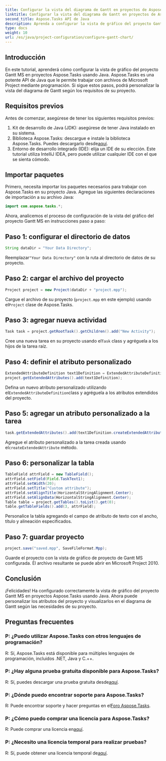```yaml
---
title: Configurar la vista del diagrama de Gantt en proyectos de Aspose.Tasks
linktitle: Configurar la vista del diagrama de Gantt en proyectos de Aspose.Tasks
second_title: Aspose.Tasks API de Java
description: Aprenda a configurar la vista de gráfico del proyecto Gantt MS en Aspose.Tasks usando Java. Personalice el proyecto y visualícelo en el diagrama de Gantt paso a paso.
type: docs
weight: 10
url: /es/java/project-configuration/configure-gantt-chart/
---
```

## Introducción
En este tutorial, aprenderá cómo configurar la vista de gráfico del proyecto Gantt MS en proyectos Aspose.Tasks usando Java. Aspose.Tasks es una potente API de Java que le permite trabajar con archivos de Microsoft Project mediante programación. Si sigue estos pasos, podrá personalizar la vista del diagrama de Gantt según los requisitos de su proyecto.
## Requisitos previos
Antes de comenzar, asegúrese de tener los siguientes requisitos previos:
1. Kit de desarrollo de Java (JDK): asegúrese de tener Java instalado en su sistema.
2.  Biblioteca Aspose.Tasks: descargue e instale la biblioteca Aspose.Tasks. Puedes descargarlo desde[aquí](https://releases.aspose.com/tasks/java/).
3. Entorno de desarrollo integrado (IDE): elija un IDE de su elección. Este tutorial utiliza IntelliJ IDEA, pero puede utilizar cualquier IDE con el que se sienta cómodo.
## Importar paquetes
Primero, necesita importar los paquetes necesarios para trabajar con Aspose.Tasks en su proyecto Java. Agregue las siguientes declaraciones de importación a su archivo Java:
```java
import com.aspose.tasks.*;
```
Ahora, analicemos el proceso de configuración de la vista del gráfico del proyecto Gantt MS en instrucciones paso a paso:
## Paso 1: configurar el directorio de datos
```java
String dataDir = "Your Data Directory";
```
 Reemplazar`"Your Data Directory"` con la ruta al directorio de datos de su proyecto.
## Paso 2: cargar el archivo del proyecto
```java
Project project = new Project(dataDir + "project.mpp");
```
Cargue el archivo de su proyecto (`project.mpp` en este ejemplo) usando el`Project` clase de Aspose.Tasks.
## Paso 3: agregar nueva actividad
```java
Task task = project.getRootTask().getChildren().add("New Activity");
```
 Cree una nueva tarea en su proyecto usando el`Task` class y agréguela a los hijos de la tarea raíz.
## Paso 4: definir el atributo personalizado
```java
ExtendedAttributeDefinition text1Definition = ExtendedAttributeDefinition.createTaskDefinition(ExtendedAttributeTask.Text1, null);
project.getExtendedAttributes().add(text1Definition);
```
 Defina un nuevo atributo personalizado utilizando el`ExtendedAttributeDefinition`class y agréguela a los atributos extendidos del proyecto.
## Paso 5: agregar un atributo personalizado a la tarea
```java
task.getExtendedAttributes().add(text1Definition.createExtendedAttribute("Activity attribute"));
```
 Agregue el atributo personalizado a la tarea creada usando el`createExtendedAttribute` método.
## Paso 6: personalizar la tabla
```java
TableField attrField = new TableField();
attrField.setField(Field.TaskText1);
attrField.setWidth(20);
attrField.setTitle("Custom attribute");
attrField.setAlignTitle(HorizontalStringAlignment.Center);
attrField.setAlignData(HorizontalStringAlignment.Center);
Table table = project.getTables().toList().get(0);
table.getTableFields().add(3, attrField);
```
Personalice la tabla agregando el campo de atributo de texto con el ancho, título y alineación especificados.
## Paso 7: guardar proyecto
```java
project.save("saved.mpp", SaveFileFormat.Mpp);
```
Guarde el proyecto con la vista de gráfico de proyecto de Gantt MS configurada. El archivo resultante se puede abrir en Microsoft Project 2010.
## Conclusión
¡Felicidades! Ha configurado correctamente la vista de gráfico del proyecto Gantt MS en proyectos Aspose.Tasks usando Java. Ahora puede personalizar los atributos del proyecto y visualizarlos en el diagrama de Gantt según las necesidades de su proyecto.
## Preguntas frecuentes
### P: ¿Puedo utilizar Aspose.Tasks con otros lenguajes de programación?
R: Sí, Aspose.Tasks está disponible para múltiples lenguajes de programación, incluidos .NET, Java y C.++.
### P: ¿Hay alguna prueba gratuita disponible para Aspose.Tasks?
 R: Sí, puedes descargar una prueba gratuita desde[aquí](https://releases.aspose.com/).
### P: ¿Dónde puedo encontrar soporte para Aspose.Tasks?
R: Puede encontrar soporte y hacer preguntas en el[Foro Aspose.Tasks](https://forum.aspose.com/c/tasks/15).
### P: ¿Cómo puedo comprar una licencia para Aspose.Tasks?
 R: Puede comprar una licencia en[aquí](https://purchase.aspose.com/buy).
### P: ¿Necesito una licencia temporal para realizar pruebas?
 R: Sí, puede obtener una licencia temporal de[aquí](https://purchase.aspose.com/temporary-license/).